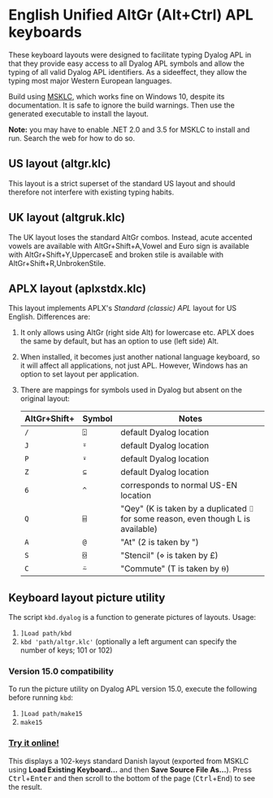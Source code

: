 # English Unified AltGr (Alt+Ctrl) APL keyboards

These keyboard layouts were designed to facilitate typing Dyalog APL in that they provide easy access to all Dyalog APL symbols and allow the typing of all valid Dyalog APL identifiers. As a sideeffect, they allow the typing most major Western European languages.

Build using [MSKLC](https://www.microsoft.com/en-us/download/details.aspx?id=102134), which works fine on Windows 10, despite its documentation. It is safe to ignore the build warnings. Then use the generated executable to install the layout.

**Note:** you may have to enable .NET 2.0 and 3.5 for MSKLC to install and run. Search the web for how to do so.

## US layout (altgr.klc)

This layout is a strict superset of the standard US layout and should therefore not interfere with existing typing habits.

## UK layout (altgruk.klc)
The UK layout loses the standard AltGr combos. Instead, acute accented vowels are available with AltGr+Shift+A,Vowel and Euro sign is available with AltGr+Shift+Y,UppercaseE and broken stile is available with AltGr+Shift+R,UnbrokenStile.

## APLX layout (aplxstdx.klc)

This layout implements APLX's *Standard (classic) APL* layout for US English. Differences are:

1. It only allows using AltGr (right side Alt) for lowercase etc. APLX does the same by default, but has an option to use (left side) Alt.
1. When installed, it becomes just another national language keyboard, so it will affect all applications, not just APL. However, Windows has an option to set layout per application.
1. There are mappings for symbols used in Dyalog but absent on the original layout:

    | AltGr+Shift+ | Symbol| Notes |
    | ------------ | ----- | ----- |
    |`/`|`⍠`| default Dyalog location|
    |`J`|`⍤`| default Dyalog location|
    |`P`|`⍣`| default Dyalog location|
    |`Z`|`⊆`| default Dyalog location|
    |`6`|`^`| corresponds to normal US-EN location|
    |`Q`|`⌸`| "Qey" (K is taken by a duplicated ⌷ for some reason, even though L is available)|
    |`A`|`@`| "At" (2 is taken by ")|
    |`S`|`⌺`| "Stencil" (⋄ is taken by £)|
    |`C`|`⍨`| "Commute" (T is taken by ⍬)|

## Keyboard layout picture utility

The script `kbd.dyalog` is a function to generate pictures of layouts. Usage:
1. `]Load path/kbd`
1. `kbd 'path/altgr.klc'` (optionally a left argument can specify the number of keys; 101 or 102)

### Version 15.0 compatibility

To run the picture utility on Dyalog APL version 15.0, execute the following before running `kbd`:
1. `]Load path/make15`
1. `make15`

### [Try it online!](https://tio.run/##5Vx9c@PGef8b9yl2@Ecp9agcAL47ceYgEpRoUaSOIHUnv9QFQVBCRQIMAd6d6nEmPXeuZ/bk2o2dubbJTHJ2ZxTn2kzrc9Km6XhG@Sb8Iu7z7AICAQKgrrUyczVNc4nFs79nn9d9sEudOh5u9E/UoXX49dfHvf784YfvXCP4mp/@jDjqsW4Ta@wYlqkOiTkd9fQJsQbkWD@xyVpfH6jTofMK6VnO0TpRbTLUBw5RJ4fTkW7CF7NPvnM81MjAGOrEmtDWVEc6kk6MwyOf1uc50Z3pxLRJfwAftnMCI4Fbz1InfTJSx@Se4RyRvq726STSMMfeECbZ04fWPR9laIwMR8V526/AsPvEMnWiHakTVXNAhDH8j8OdiXWsZ4hxaFoTALH1MVA4OqmoY7thaccwAbi8xnBBElDPfPbe/INPmltyZ3766Zrw6vz9X2Tmp1@uz2dPoSECY2/B/KjUxoCYlkMOjbu6iWKHBf4dQp4@IxEvBHJVfKFYYtiAZ@psuAmDBV4gAi/OT7@Yzx4AXggApCSaNQVrOCdjd1j2VfMVFOP08/njr9zxZP7ob87PAALtRUeals/VPrLu2dTMni6oq/CkWJifPk@n/U7AfPihCejp@ceP5x//aOH97OW/DL0/TJNvh5jR9n0gkCK5omZT1Y7tsarp8J1q@Y/GLEZWnhTIFTV@wHqy/rGYRcv606D5nwe95GW8DL0/o1r@FogZ48sdted6wFUF1YIvXy0z2cT1PCFufW@/qqBakPVqmb1g3C569rOX8PKScfuyi/nhCqs@wGL0KiKIhU5g3bkqVm6zSlJacl9B/JDlFfaqWC1yfPFIfenWnbh3QqQ@e2nFfH75FVY5MuDRiXyjsbSA6fsx6/ymAzXMKnlt/UbjiJCIaL2aZTXM6sVidXm1ehblKM9WudGLXj67RLJg798nzvkysfr8/5WYceurMxkyD7htmLSVhg7rWPQQVtYu@AtSbU28Ydizq5tTcoHor6pXyGBl1RtowyxZ@UpC1MtfAsUnuWoG0TJ9vGrBTK4dVy5ZL/p@/n/ojCR7QjX7LRDT20PsWOMG7jAeK7j3Qo6rumaM1CE5xv1M3Bb95PxMLJNsmeSzJF@gu5K2pppEs/q6zUDspjXBMTZbsmyIma2J29AuD4iH@Crg6oYgjBb3dl2YvnFoODbSfvBJNVMSyvPHv4GvEkl4IVJPtfWNbMEd7wq2rd/PIVb6jTf76sbgrXdy76YBTEn/SZoOGhhmnwys6WSDDiNH@n13b92@AHB3mh89YcjnZ8J1oUCEwnz22Xz2dGF/mKnMsRCFja4cqRMmSbei0CH/fP5r4bor4ukXufnDjxADxyNrGHuxM84QlJNRzxoCxlp2/ng2f//pOs5l9l4GPDSD8B57dTyeWOOJgXvmfcMeD9UTYtPBrirquEX9joC706dnuNv96Mka3Xr@7fo5XH/5Lnw@ejKfPXAVM7Ed0tMPDdM0zENiadp0opvgG9aA6Kp2hBvmBJIhjHTxqc0ezSjIw2X7UHqb7v4DBA5j4@4dGWD7MQzOwFAU6fwszfN8GSTkeZWHRuT5bNo9BukRs2ePiT6yx2z8XcM2ekM9OF7M0fFiTmCNKLLx2x1CbuAmiLzLRu8b9lRF/brTIGCrtocZkgC33kFk7ybTrudpHZVNYn76Pibl9BpmTHjPPl1fyxIR9@bJTcypeDODJpi9tw4ERQF8QEClPfwxEMENEe@ugbXFP/wW6cDmroOxkxZ2zuKypfFDw4eAxa2pgxT0YAfJkdq9xiBQtuu1jtKROjIopSEdtLod@LIjHzSlXeyqylIVrhb66iaetTDpdQ0PcYg2dTaswYCMLcO8iLO@6qjopBcQQe@aPQAvX3dnBIKi817M6yOPw4WALis8otHBBwfWhJ48EaT3sgTDst3gPP38xhqzwKMnzKSEeQJc0xwAs8A5LkRr6NgqKAjTJcyUnjR9BGbwJv945ik4Jg/hRCkrT2G62QdJHHR07Ui/Cw/63p2BNRxa9@wFzo@/Qouz3IexRN1kYerJL3ZoN7Lu6pCXR3i2ZdOTv95QNY/J0DA97Y1UZ2LcZ3wqyv789OdphR24WRPwXJauypBqwI/fdNbfdDBpttNvCmmwI53MAqv@dDw0NPRA0CRjCFC256E@L@@caw3FfPSE3QDDCIR/FVix6ze@K7xVt/0VCRlRNo41ZqdgNAQsMphY3tndahaw5CyzYGsd8VnQgwfE7qnacXD6nmF@GIRw18k1LIxwrUy/0bwhvZVeX9QPPaGlxqf@jGeQmElMl8HEukfTxn8EkMFpz88QdS2XxXwglq9D5haE9bVSAa9zWXrNM07OkcsG5j6x6EFpUDGw6sxnP7mJvGZPWe9KR6I4eNLoWCMERgOAcQN6yWBaISy3wvpz1@h7WlRtMlCHwwVNskX@wrl/ST3bz18QbF7UXWQE/b6DiyGVjw1Pe8HDMDVrOB2ZCEr1AbmSkUUJhCAmK1HYMFyO3G@5ABxKBVCQymNURVdIV7oLsAGbIl3kRobj6J6qoMYwNN2@w8yMxfSjWVooMq25N3FNhDVb04@sYR@qD8gNE0Krpus0othXWktdD6AeBFD5wmpUVweI6uIFAAHPm/ANcLRM@iYk89n5meeero7ecM15@gWr9zILhd5bb/k5lhpYZ7k2wCfjMzq4JCNWYLqcgMliLp@asZyu08zwAMvO/93rIkHQny4wc9MfTXiezSoBjAWQYfbp@Zmn/xfhgOA3qYVofeWtUAEWqDRWEp6fZV7cIuCyLJYYGmW2rLYX4xVhlFheUUbylecu3N6Ay2vOnvZsx3CmEHz0NykarAwTa0jGhuZA1Wpfi3O8OxnPA70aGhZrOmvI3apBK1@X4lqo7sDq7syd6k0vdGZPIQ6Zu6jHuq8Cb36sqAEWLqflKoS8@zX7cUs6fQ2@ZJjrpnc2q1yDZkde4FJV1TTsI7JBKlMbknMqQBq4qLT2Dtr1re0Ol1rT1onIC0VSsUZj1TxJHLW7JzUPuNRq0karIjVkrBW5FDxhVXdW0tarXIrHV44vJBDvy22l3mpywnf4eKKFgjaWhudu3Ki4WT5wQ/Bv5MkrkGEHTuC@6N8vwH32wu2eAFXBpyoGqDC5JuiCVt8c9114hqarHElD7khjnYgeg84B64h64SHxSDduKBVuf@dtjquoY47nBE7kCiGKjQ1uA14c@4z4SFCfCIgUludFgdugb5CZVOtb9Q5pNeUMke9UGtKu1AF7kV2pvZMh38NfRn3fa4OAWZggAIoIKCIausICZOd2K0NudVudKEBwzV25XalLDSJ1grg5Lou4WcTNMlw1u4i73ZZhss3u7qbcJkp9q@nD7rW6zSrtC2LmuRxi5hArxzDF3AJmrdVtw6S67bbcrByEQKutRkNqR6AWuDyi5hEtj6gir2qLqPV9mOgeyCk3OyFQudtuRUAWuQJCFhCysGQlpX4nQ6RdQFSkZjXZPCWuiEhFRBowkYu9RSx5X4b5KK1GvdpVfKyGXOugJhoHZLMtVXbkkHnKXAlxS4hbYrj5RVwZ05QLsyeBPjvbslIPM1BudeFeNAeVKyOHMnIouxz6CxyadXRWmg6jObBbSSx6gA9v@I/P9l3lLLJ4XW6D88qA0FBChmPgCQrSuJa8@/Zeo6tQfLGHTAYLtsRbLuitrqxcMtz6FJa6Mc/3cjfhs8DfdOfOvE6qdDsyfKK7ZchWW9r3rzxoyMedOuRv0gAtBvMoz93iID/8ABp/sg2I3iZRdqUGDJE7HQi5Wxm3tyLt1TvSYn@CAILA3Ub4e9Akwt@Ogb@dDC9yMsLr0CxGYgQDOYaBvCo6hSzXRh4TaBJFaMdwaCeLkOM6CO9AkwjfiYHvJMPnuQOEP4EmEf4gBv4gGb7AdRF@Ck0ifDcGvpsMX@TqCG9Akwhfj4GvJ8OXuBbCW9Akwrdi4FvJ8GVuD@HH0CTC78XA7yXDqzQ5FDi6vOu4IGn4IfQSWEnkdr2zDfmsuUWkzdZ@XFhE0MkK0MjRU@nRqQgsT6klzFN5HT@FPmYq@MrSrCS3Wdau1NuV7m6tId@5SFb1Zq3VdgsRRYYcL3VabW/h79Qb1VDm0jkJRVehSdSuFCdisnYHnILwNjSJ8EoMvJIIL/JcFeH70CTCV2PgkwsBKPZqCD@AJhG@FgNfS4YXuS2EP4QmEX4rBn4rGT7LbSP8ETSJ8Nsx8NvJ8DnuNYT/C2gS4V@LgX8tGT7P7SD8MTSJ8Dsx8Mk1AVSIDYQfQpMI34iBbyTDF2koZ92sgjWpVlgRYLFJRE5mVaKsiozVAIvLfmlFImZpSem0WztxXEM0SRMo0wnk3fIKU5WKpbOgeVPY7za24CmgBiUfzUvwxES2pQZEhyKzHlbSRecu9oARxZjlS5ExFmm5ri5ILu21cPp72zB/SQGh6soKp9C411GNfwlNogJfj1Ha68nwfe4Owt@HJhH@Tgz8nWR4nasgvAZNInwlBr6SDD/g9hH@LjSJ8Psx8PuJ8Fme20T4HjSJ8Jsx8JvJ8ALXRHgTmkT4Zgx8Mxle5HYRfgQNfazo5eMY7MYw2PUZ7NYrUTV0Nkv9HZ//JebyGj4f9RYEovcwrACi1WitmHSOPW5BYLSqDFBHwMUYqnVh5kqntYf7DisB8xRwt970HuAwGeQXH@C2DyAcmxuUBBTRuk0fppJRy5yyJ1VkN8wXP1xQejsTaiKQ8gVWYPEie3yl6tNZqoJ5uk89sqJsdLYlLylttWUJ7LPYlZSn2jJu28ne5kCQf5arypU6eINvPlFbNp/bZEj8nlTgwj1xpg@3CdtYfIEuRrjpR1Sy8X3yh1@ECbDy1ctIoFOCX4YIikgwUJFgSgl@F0bArQe9jwQGJfiXMAISDCjBCSX47zDCAAmySGBRgi9CBDmUQqNSSJTgr8IEtIinUsiU4P0QQR4J@lSKLiX4xzACTlKjk6xTgtMwAhL0KcEBJfhZGAGl6FMpWpTgxyECke1FIAFBgvPnl7FvgV9tX963788j7Vvy7XsWad@yb9//jLSv5tv3WaT5RN98/x5pPt43348izVfyzfco0nxl33z/EGk@zTff40jriL51/j7KOgX@wjp/fhnjqKXVxsn5xvks0jg93zi/ijSO5hvn95HGGfjG@XVk8A384Psq0noF33q/ibRezrfeX0dar@db728jraf51vtppPUGvvX@LtJ6Bd96P4mynlryY@vsMubL66vNJ/rmexppPtU33@eR5uv55vuvSPPpvvn@NdI6Od86zyOtI/rWeRBpHdW3zizSOj3fOv8UaR3dt84HkdbJ@db5OMo6ef3COn92GeMUk42Di/iALgkm5flvkdbL@tb7NFK1eV@1X4bFQhZ9yqJJCT6K1H3W1/17kYrJ@4r5JEoxRV8xP7zk8u/9Ui1eQQIn21qwS@cu/s44eGPAddRecBNH4@hfZwU7@9zSQSA8fdGj9mD5VuBSbfrPK9B7wfPObJFLNacj8qeh7hIXPjrEKnBpslCqpuhfieEfUIUgelxNCPZoXE0M9vS5WjbYo3O1YAmVHXC1fKAnx3O14OkimL5WDPaIXC24GuSyXK0c7MnBDIPrOYTnnjq1g0LmQIGKNrGGwwgxc64Ci6HuEusuhbrLrLsc6lZZ90aou8e6c6FujXXnQ9191h060Ya4od3XQ90D1i0Eu/M86xZD3QLrzoa6RdbNp8JlNu2u6sPQjRxo8sQmbf0HoRtFMEXQW/Il6Aq6SxEcSAj6SxE8SAg6DARwTQh6TBF8SAi6TAmcSAj6TAm8SAg6TQncSAh6TQn8SAx6TQkcSQzOvpSHruDsSwXoCs6@BGKLuZWJ5W35TieeSHDdgaaIVDhHuKGPqSIVflakw24sJ4S9iQnJQpuYS0nBRYPckArHDQWLiI8CtznR1eNw0GxbIz0cMd3xUrDsqYc66Y6X4gJ/lxn2fjq3sJPLZj/s4FXrnrnk3ZQR3lny8Lpp6xNn6TlSH@qOHvbu7/H80hPvtj4MypWHsKa/K71tmH3rnh3iqHlajr7d56Qx@7GrYZmrXQdX8KSVG56AUotnr6nwugwJYfE0NnwfqrzUxYFI@CYUGamlI5IwEcRrip6LpC79tK1U2vU9fPpXEkTL8WUu9Cul0M9fmltdaYv@cOiSOGtV3Rypk@P1AIXcrO5sVtNf47@bg7@9glv/Aw "APL (Dyalog Unicode) – Try It Online") 
This displays a 102-keys standard Danish layout (exported from MSKLC using **Load Existing Keyboard…** and then **Save Source File As…**). Press <kbd>Ctrl</kbd>+<kbd>Enter</kbd> and then scroll to the bottom of the page (<kbd>Ctrl</kbd>+<kbd>End</kbd>) to see the result.
